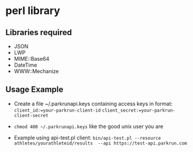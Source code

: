 perl library
============

Libraries required
------------------

* JSON
* LWP
* MIME::Base64
* DateTime
* WWW::Mechanize

Usage Example
-------------

* Create a file ~/.parkrunapi.keys containing access keys in format:
 `client_id:=your-parkrun-client-id`
 `client_secret:=your-parkrun-client-secret`

* `chmod 400 ~/.parkrunapi.keys` like the good unix user you are

* Example using api-test.pl client: `bin/api-test.pl --resource athletes/yourathleteid/results  --api https://test-api.parkrun.com`

